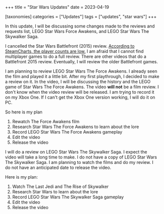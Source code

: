 +++
title = "Star Wars Updates"
date = 2023-04-19

[taxonomies]
categories = ["Updates"]
tags = ["updates", "star wars"]
+++

In this update, I will be discussing some changes made to the reviews and requests list, LEGO Star Wars Force Awakens, and LEGO Star Wars The Skywalker Saga.

<!-- more -->

I cancelled the Star Wars Battlefront (2015) review. [According to SteamCharts, the player counts are low.](https://steamcharts.com/app/1237980) I am afraid that I cannot find multiplayer games to do a full review. There are other videos that do a Battlefront 2015 review. Eventually, I will review the older Battlefront games. 

I am planning to review LEGO Star Wars The Force Awakens. I already seen the film and played it a little bit. After my first playthrough, I decided to make a review on it. 
In the video, I will be discussing the history and the LEGO game of Star Wars The Force Awakens. The video **will not** be a film review. I don't know when the video review will be released. I am trying to record it on my Xbox One. If I can't get the Xbox One version working, I will do it on PC.

So here is my plan
1. Rewatch The Force Awakens film
2. Research Star Wars The Force Awakens to learn about the lore
3. Record LEGO Star Wars The Force Awakens gameplay
4. Edit the video
5. Release the video

I will do a review on LEGO Star Wars The Skywalker Saga. I expect the video will take a long time to make. I do not have a copy of LEGO Star Wars The Skywalker Saga. I am planning to watch the films and do my review. I do not have an anticipated date to release the video.

Here is my plan:
1. Watch The Last Jedi and The Rise of Skywalker
2. Research Star Wars to learn about the lore
3. Record LEGO Star Wars The Skywalker Saga gameplay
4. Edit the video
5. Release the video